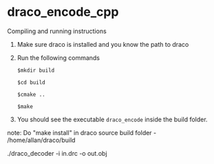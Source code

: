 # draco_encode_cpp

Compiling and running instructions

1. Make sure draco is installed and you know the path to draco
2. Run the following commands

    `$mkdir build` 
    
    `$cd build`
  
    `$cmake ..` 
  
    `$make`

3. You should see the executable `draco_encode` inside the build folder.

note:
Do "make install" in draco source build folder - /home/allan/draco/build

./draco_decoder -i in.drc -o out.obj
